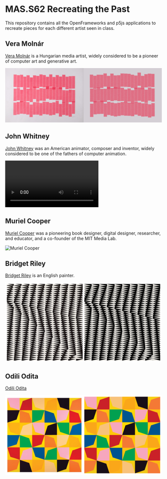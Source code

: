# MAS.S62 Recreating the Past

This repository contains all the OpenFrameworks and p5js applications to recreate pieces for each different artist seen in class.

## Vera Molnár

[Vera Molnár](https://en.wikipedia.org/wiki/Vera_Moln%C3%A1r) is a Hungarian media artist, widely considered to be a pioneer of computer art and generative art.

![Vera Molnar](recreations/vera_molnar/side_by_side.jpeg)

## John Whitney

[John Whitney](https://en.wikipedia.org/wiki/John_Whitney_(animator)) was an American animator, composer and inventor, widely considered to be one of the fathers of computer animation.

![John Whitney](recreations/john_whitney/side_by_side.mov)

## Muriel Cooper

[Muriel Cooper](https://en.wikipedia.org/wiki/Muriel_Cooper) was a pioneering book designer, digital designer, researcher, and educator, and a co-founder of the MIT Media Lab.

![Muriel Cooper](recreations/muriel_cooper/side_by_side.png)

## Bridget Riley

[Bridget Riley](https://en.wikipedia.org/wiki/Bridget_Riley) is an English painter.

![Bridget Riley](recreations/bridget_riley/side_by_side.png)

## Odili Odita

[Odili Odita](https://en.wikipedia.org/wiki/Odili_Donald_Odita)

![Odili Odita](recreations/odili_odita/side_by_side.png)
